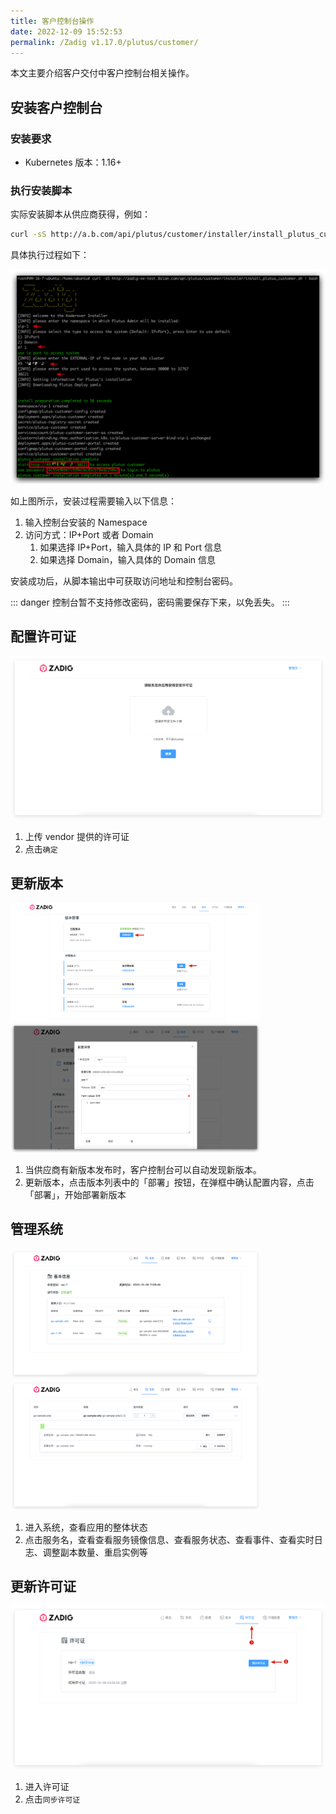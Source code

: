 ```yaml
---
title: 客户控制台操作
date: 2022-12-09 15:52:53
permalink: /Zadig v1.17.0/plutus/customer/
---
```


<Badge text="企业版" />

本文主要介绍客户交付中客户控制台相关操作。

## 安装客户控制台
### 安装要求
- Kubernetes 版本：1.16+

### 执行安装脚本
实际安装脚本从供应商获得，例如：

``` bash
curl -sS http://a.b.com/api/plutus/customer/installer/install_plutus_customer.sh | bash
```
具体执行过程如下：

![客户控制台](./_images/customer_1.png)

如上图所示，安装过程需要输入以下信息：
1. 输入控制台安装的 Namespace
2. 访问方式：IP+Port 或者 Domain
    1. 如果选择 IP+Port，输入具体的 IP 和 Port 信息
    2. 如果选择 Domain，输入具体的 Domain 信息

安装成功后，从脚本输出中可获取访问地址和控制台密码。

::: danger
 控制台暂不支持修改密码，密码需要保存下来，以免丢失。
:::

## 配置许可证

![客户控制台](./_images/customer_2.png)

1. 上传 vendor 提供的许可证
2. 点击`确定`

## 更新版本

<img src="./_images/customer_3.png" width="400">
<img src="./_images/customer_4.png" width="400">

1. 当供应商有新版本发布时，客户控制台可以自动发现新版本。
2. 更新版本，点击版本列表中的「部署」按钮，在弹框中确认配置内容，点击「部署」，开始部署新版本

## 管理系统

<img src="./_images/customer_5.png" width="400">
<img src="./_images/customer_6.png" width="400">

1. 进入系统，查看应用的整体状态
2. 点击服务名，查看查看服务镜像信息、查看服务状态、查看事件、查看实时日志、调整副本数量、重启实例等


## 更新许可证

![客户控制台](./_images/customer_7.png)

1. 进入许可证
2. 点击`同步许可证`